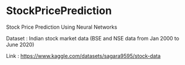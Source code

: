 # StockPricePrediction
Stock Price Prediction Using Neural Networks


Dataset : Indian stock market data (BSE and NSE data from Jan 2000 to June 2020)

Link : https://www.kaggle.com/datasets/sagara9595/stock-data
